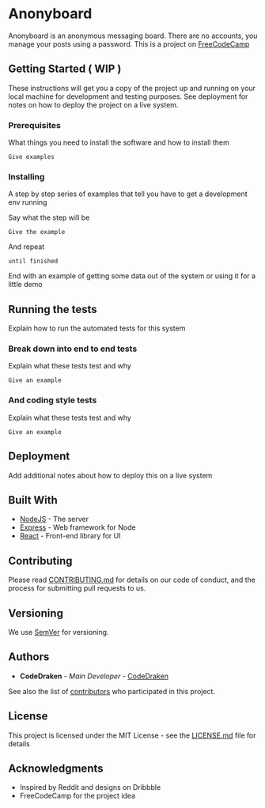 # Anonyboard

Anonyboard is an anonymous messaging board. There are no accounts, you manage your posts using a password. This is a project on [FreeCodeCamp](http://freecodecamp.com/)


## Getting Started ( WIP )

These instructions will get you a copy of the project up and running on your local machine for development and testing purposes. See deployment for notes on how to deploy the project on a live system.

### Prerequisites

What things you need to install the software and how to install them

```
Give examples
```

### Installing

A step by step series of examples that tell you have to get a development env running

Say what the step will be

```
Give the example
```

And repeat

```
until finished
```

End with an example of getting some data out of the system or using it for a little demo

## Running the tests

Explain how to run the automated tests for this system

### Break down into end to end tests

Explain what these tests test and why

```
Give an example
```

### And coding style tests

Explain what these tests test and why

```
Give an example
```

## Deployment

Add additional notes about how to deploy this on a live system

## Built With

* [NodeJS](https://nodejs.org/) - The server
* [Express](https://github.com/expressjs/express) - Web framework for Node
* [React](https://github.com/facebook/react) - Front-end library for UI

## Contributing

Please read [CONTRIBUTING.md](CONTRIBUTING.md) for details on our code of conduct, and the process for submitting pull requests to us.

## Versioning

We use [SemVer](http://semver.org/) for versioning.

## Authors

* **CodeDraken** - *Main Developer* - [CodeDraken](https://github.com/CodeDraken)

See also the list of [contributors](https://github.com/CodeDraken/anonyboard/contributors) who participated in this project.

## License

This project is licensed under the MIT License - see the [LICENSE.md](LICENSE.md) file for details

## Acknowledgments

* Inspired by Reddit and designs on Dribbble
* FreeCodeCamp for the project idea
